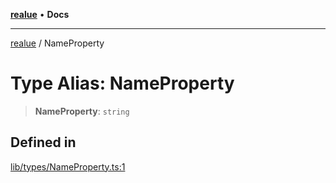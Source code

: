 [**realue**](../README.md) • **Docs**

***

[realue](../README.md) / NameProperty

# Type Alias: NameProperty

> **NameProperty**: `string`

## Defined in

[lib/types/NameProperty.ts:1](https://github.com/nevoland/realue/blob/bda2c81a122722d2211255b398b35c625b1e6a1c/lib/types/NameProperty.ts#L1)
